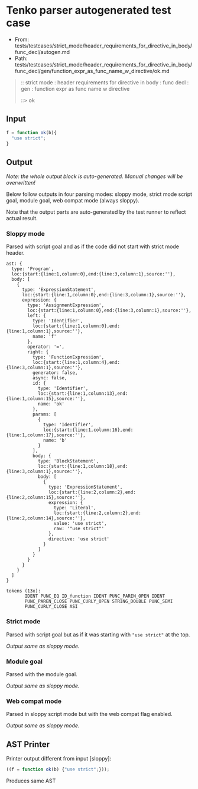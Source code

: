 # Tenko parser autogenerated test case

- From: tests/testcases/strict_mode/header_requirements_for_directive_in_body/func_decl/autogen.md
- Path: tests/testcases/strict_mode/header_requirements_for_directive_in_body/func_decl/gen/function_expr_as_func_name_w_directive/ok.md

> :: strict mode : header requirements for directive in body : func decl : gen : function expr as func name w directive
>
> ::> ok

## Input


`````js
f = function ok(b){ 
  "use strict"; 
}
`````

## Output

_Note: the whole output block is auto-generated. Manual changes will be overwritten!_

Below follow outputs in four parsing modes: sloppy mode, strict mode script goal, module goal, web compat mode (always sloppy).

Note that the output parts are auto-generated by the test runner to reflect actual result.

### Sloppy mode

Parsed with script goal and as if the code did not start with strict mode header.

`````
ast: {
  type: 'Program',
  loc:{start:{line:1,column:0},end:{line:3,column:1},source:''},
  body: [
    {
      type: 'ExpressionStatement',
      loc:{start:{line:1,column:0},end:{line:3,column:1},source:''},
      expression: {
        type: 'AssignmentExpression',
        loc:{start:{line:1,column:0},end:{line:3,column:1},source:''},
        left: {
          type: 'Identifier',
          loc:{start:{line:1,column:0},end:{line:1,column:1},source:''},
          name: 'f'
        },
        operator: '=',
        right: {
          type: 'FunctionExpression',
          loc:{start:{line:1,column:4},end:{line:3,column:1},source:''},
          generator: false,
          async: false,
          id: {
            type: 'Identifier',
            loc:{start:{line:1,column:13},end:{line:1,column:15},source:''},
            name: 'ok'
          },
          params: [
            {
              type: 'Identifier',
              loc:{start:{line:1,column:16},end:{line:1,column:17},source:''},
              name: 'b'
            }
          ],
          body: {
            type: 'BlockStatement',
            loc:{start:{line:1,column:18},end:{line:3,column:1},source:''},
            body: [
              {
                type: 'ExpressionStatement',
                loc:{start:{line:2,column:2},end:{line:2,column:15},source:''},
                expression: {
                  type: 'Literal',
                  loc:{start:{line:2,column:2},end:{line:2,column:14},source:''},
                  value: 'use strict',
                  raw: '"use strict"'
                },
                directive: 'use strict'
              }
            ]
          }
        }
      }
    }
  ]
}

tokens (13x):
       IDENT PUNC_EQ ID_function IDENT PUNC_PAREN_OPEN IDENT
       PUNC_PAREN_CLOSE PUNC_CURLY_OPEN STRING_DOUBLE PUNC_SEMI
       PUNC_CURLY_CLOSE ASI
`````

### Strict mode

Parsed with script goal but as if it was starting with `"use strict"` at the top.

_Output same as sloppy mode._

### Module goal

Parsed with the module goal.

_Output same as sloppy mode._

### Web compat mode

Parsed in sloppy script mode but with the web compat flag enabled.

_Output same as sloppy mode._

## AST Printer

Printer output different from input [sloppy]:

````js
((f = function ok(b) {"use strict";}));
````

Produces same AST
